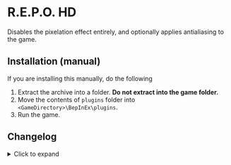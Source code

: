 # R.E.P.O. HD
Disables the pixelation effect entirely, and optionally applies antialiasing to the game.  

## Installation (manual)
If you are installing this manually, do the following

1. Extract the archive into a folder. **Do not extract into the game folder.**
2. Move the contents of `plugins` folder into `<GameDirectory>\BepInEx\plugins`.
3. Run the game.

## Changelog
<details>
<summary>Click to expand</summary>

### 1.0.0
Initial release.  
</details>